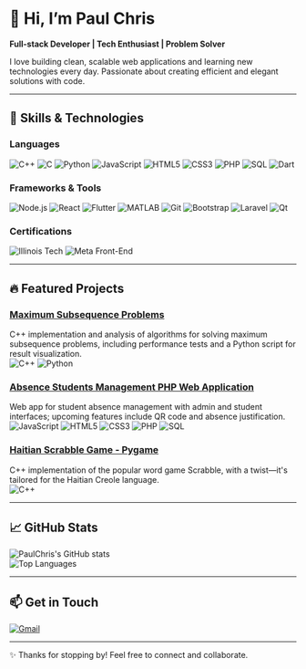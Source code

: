 # 👋 Hi, I’m Paul Chris

**Full-stack Developer | Tech Enthusiast | Problem Solver**

I love building clean, scalable web applications and learning new technologies every day. Passionate about creating efficient and elegant solutions with code.

---

## 🚀 Skills & Technologies

### Languages
![C++](https://img.shields.io/badge/-C++-00599C?style=flat&logo=c%2B%2B&logoColor=white)
![C](https://img.shields.io/badge/-C-00599C?style=flat&logo=c&logoColor=white)
![Python](https://img.shields.io/badge/-Python-3776AB?style=flat&logo=python&logoColor=white)
![JavaScript](https://img.shields.io/badge/-JavaScript-F7DF1E?style=flat&logo=javascript&logoColor=black)
![HTML5](https://img.shields.io/badge/-HTML5-E34F26?style=flat&logo=html5&logoColor=white)
![CSS3](https://img.shields.io/badge/-CSS3-1572B6?style=flat&logo=css3&logoColor=white)
![PHP](https://img.shields.io/badge/-PHP-777BB4?style=flat&logo=php&logoColor=white)
![SQL](https://img.shields.io/badge/-SQL-4479A1?style=flat&logo=mysql&logoColor=white)
![Dart](https://img.shields.io/badge/-Dart-0175C2?style=flat&logo=dart&logoColor=white)

### Frameworks & Tools
![Node.js](https://img.shields.io/badge/-Node.js-339933?style=flat&logo=node.js&logoColor=white)
![React](https://img.shields.io/badge/-React-61DAFB?style=flat&logo=react&logoColor=black)
![Flutter](https://img.shields.io/badge/-Flutter-02569B?style=flat&logo=flutter&logoColor=white)
![MATLAB](https://img.shields.io/badge/-MATLAB-0076A8?style=flat&logo=matlab&logoColor=white)
![Git](https://img.shields.io/badge/-Git-F05032?style=flat&logo=git&logoColor=white)
![Bootstrap](https://img.shields.io/badge/-Bootstrap-7952B3?style=flat&logo=bootstrap&logoColor=white)
![Laravel](https://img.shields.io/badge/-Laravel-FF2D20?style=flat&logo=laravel&logoColor=white)
![Qt](https://img.shields.io/badge/-Qt-41CD52?style=flat&logo=qt&logoColor=white)

### Certifications
![Illinois Tech](https://img.shields.io/badge/-Illinois_Tech-FF6F00?style=flat&logo=university&logoColor=white)
![Meta Front-End](https://img.shields.io/badge/-Meta_Front--End-1877F2?style=flat&logo=facebook&logoColor=white)

---

## 🔥 Featured Projects

### [Maximum Subsequence Problems](https://github.com/paulchris7/Easy-Voice-Assistant)  
C++ implementation and analysis of algorithms for solving maximum subsequence problems, including performance tests and a Python script for result visualization.  
![C++](https://img.shields.io/badge/-C++-00599C?style=flat&logo=c%2B%2B&logoColor=white)
![Python](https://img.shields.io/badge/-Python-3776AB?style=flat&logo=python&logoColor=white)

### [Absence Students Management PHP Web Application](https://github.com/paulchris7gestion-absences-ensa)  
Web app for student absence management with admin and student interfaces; upcoming features include QR code and absence justification.   
![JavaScript](https://img.shields.io/badge/-JavaScript-F7DF1E?style=flat&logo=javascript&logoColor=black)
![HTML5](https://img.shields.io/badge/-HTML5-E34F26?style=flat&logo=html5&logoColor=white)
![CSS3](https://img.shields.io/badge/-CSS3-1572B6?style=flat&logo=css3&logoColor=white)
![PHP](https://img.shields.io/badge/-PHP-777BB4?style=flat&logo=php&logoColor=white)
![SQL](https://img.shields.io/badge/-SQL-4479A1?style=flat&logo=mysql&logoColor=white)

### [Haitian Scrabble Game - Pygame](https://github.com/paulchris7/Haitian-Scrabble-Game)  
C++ implementation of the popular word game Scrabble, with a twist—it's tailored for the Haitian Creole language.   
![C++](https://img.shields.io/badge/-C++-00599C?style=flat&logo=c%2B%2B&logoColor=white)

---

## 📈 GitHub Stats

![PaulChris's GitHub stats](https://github-readme-stats.vercel.app/api?username=paulchris7&show_icons=true&theme=tokyonight)  
![Top Languages](https://github-readme-stats.vercel.app/api/top-langs/?username=paulchris7&layout=compact&theme=tokyonight)

---

## 📫 Get in Touch
[![Gmail](https://img.shields.io/badge/-Gmail-D14836?style=flat&logo=gmail&logoColor=white)](mailto:paulchristaimeslg3@gmail.com)

---

✨ Thanks for stopping by! Feel free to connect and collaborate.

